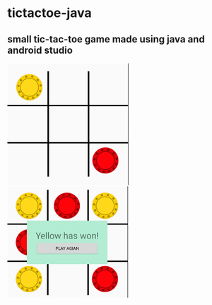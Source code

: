 # tictactoe-java
## small tic-tac-toe game made using java and android studio


<img src="examples/1.PNG">
<img src="examples/2.PNG">
